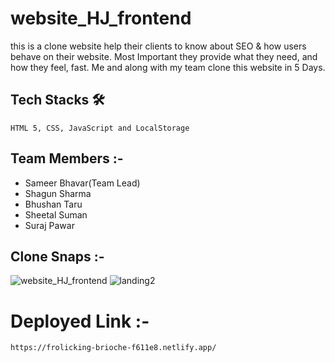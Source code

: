 # website_HJ_frontend
this is a clone website help their clients to know about SEO & how users behave on their website. Most Important they provide what they need, and how they feel, fast.
Me and along with my team clone this website in 5 Days.


  ## Tech Stacks 🛠
    
    HTML 5, CSS, JavaScript and LocalStorage
    
  ## Team Members :-
   
   - Sameer Bhavar(Team Lead)
   - Shagun Sharma
   - Bhushan Taru
   - Sheetal Suman
   - Suraj Pawar
 
  
  ## Clone Snaps :-
 ![website_HJ_frontend](https://user-images.githubusercontent.com/50591381/192940246-5110cb81-fadc-4ab2-9554-4af7f415cd67.PNG)
 ![landing2](https://user-images.githubusercontent.com/50591381/192940266-90fe5f11-ab71-4ea5-82b4-a1009a3fb388.PNG)


  # Deployed Link :-
    https://frolicking-brioche-f611e8.netlify.app/
    
  


